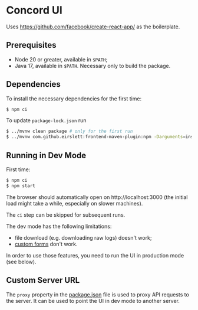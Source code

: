 # Concord UI

Uses https://github.com/facebook/create-react-app/ as the boilerplate.    

## Prerequisites

- Node 20 or greater, available in `$PATH`;
- Java 17, available in `$PATH`. Necessary only to build the package.

## Dependencies

To install the necessary dependencies for the first time:
```bash
$ npm ci
```

To update `package-lock.json` run
```bash
$ ../mvnw clean package # only for the first run
$ ../mvnw com.github.eirslett:frontend-maven-plugin:npm -Darguments=install
```

## Running in Dev Mode

First time:
```bash
$ npm ci
$ npm start
```

The browser should automatically open on http://localhost:3000
(the initial load might take a while, especially on slower machines).

The `ci` step can be skipped for subsequent runs.

The dev mode has the following limitations:
- file download (e.g. downloading raw logs) doesn't work;
- [custom forms](https://concord.walmartlabs.com/docs/getting-started/forms.html#custom) don't work.

In order to use those features, you need to run the UI in production
mode (see below).

## Custom Server URL

The `proxy` property in the [package.json](./package.json) file is used to
proxy API requests to the server. It can be used to point the UI in dev mode to
another server.